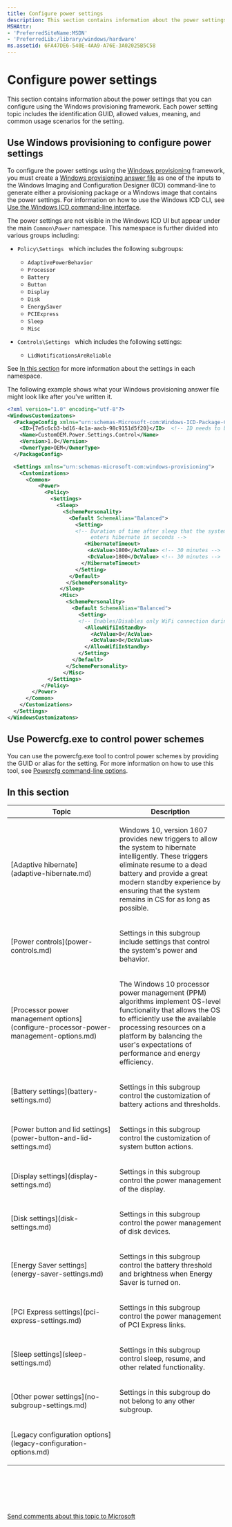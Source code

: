 ```yaml
---
title: Configure power settings
description: This section contains information about the power settings that you can configure using the Windows provisioning framework. Each power setting topic includes the identification GUID, allowed values, meaning, and common usage scenarios for the setting.
MSHAttr:
- 'PreferredSiteName:MSDN'
- 'PreferredLib:/library/windows/hardware'
ms.assetid: 6FA47DE6-540E-4AA9-A76E-3A02025B5C58
---
```


# Configure power settings


This section contains information about the power settings that you can configure using the Windows provisioning framework. Each power setting topic includes the identification GUID, allowed values, meaning, and common usage scenarios for the setting.

## <span id="Use_Windows_provisioning_to_configure_power_settings"></span><span id="use_windows_provisioning_to_configure_power_settings"></span><span id="USE_WINDOWS_PROVISIONING_TO_CONFIGURE_POWER_SETTINGS"></span>Use Windows provisioning to configure power settings


To configure the power settings using the [Windows provisioning](p_customize_converged.windows_provisioning_xml) framework, you must create a [Windows provisioning answer file](p_customize_converged.windows_provisioning_answer_file) as one of the inputs to the Windows Imaging and Configuration Designer (ICD) command-line to generate either a provisioning package or a Windows image that contains the power settings. For information on how to use the Windows ICD CLI, see [Use the Windows ICD command-line interface](p_icd.use_the_windows_icd_command_line_interface).

The power settings are not visible in the Windows ICD UI but appear under the main `Common\Power` namespace. This namespace is further divided into various groups including:

-   `Policy\Settings ` which includes the following subgroups:

    -   `AdaptivePowerBehavior`
    -   `Processor`
    -   `Battery`
    -   `Button`
    -   `Display`
    -   `Disk`
    -   `EnergySaver`
    -   `PCIExpress`
    -   `Sleep`
    -   `Misc`

-   `Controls\Settings ` which includes the following settings:

    -   `LidNotificationsAreReliable`

See [In this section](#in-this-section) for more information about the settings in each namespace.

The following example shows what your Windows provisioning answer file might look like after you've written it.

```XML
<?xml version="1.0" encoding="utf-8"?> 
<WindowsCustomizatons> 
  <PackageConfig xmlns="urn:schemas-Microsoft-com:Windows-ICD-Package-Config.v1.0"> 
    <ID>{7e5c6cb3-bd16-4c1a-aacb-98c9151d5f20}</ID>  <!-- ID needs to be be unique GUID for the package --> 
    <Name>CustomOEM.Power.Settings.Control</Name> 
    <Version>1.0</Version> 
    <OwnerType>OEM</OwnerType> 
  </PackageConfig> 

  <Settings xmlns="urn:schemas-microsoft-com:windows-provisioning"> 
    <Customizations> 
      <Common> 
          <Power> 
            <Policy>  
              <Settings> 
                <Sleep> 
                  <SchemePersonality> 
                    <Default SchemeAlias="Balanced"> 
                      <Setting>   
                      <!-- Duration of time after sleep that the system automatically wakes and 
                           enters hibernate in seconds --> 
                         <HibernateTimeout> 
                          <AcValue>1800</AcValue> <!-- 30 minutes --> 
                          <DcValue>1800</DcValue> <!-- 30 minutes --> 
                        </HibernateTimeout>      
                      </Setting> 
                    </Default> 
                   </SchemePersonality> 
                 </Sleep> 
                 <Misc>                              
                   <SchemePersonality> 
                     <Default SchemeAlias="Balanced"> 
                       <Setting> 
                       <!-- Enables/Disables only WiFi connection during standby --> 
                         <AllowWifiInStandby> 
                           <AcValue>0</AcValue> 
                           <DcValue>0</DcValue> 
                         </AllowWifiInStandby>   
                       </Setting> 
                     </Default> 
                   </SchemePersonality> 
                  </Misc> 
             </Settings> 
           </Policy> 
        </Power> 
      </Common> 
    </Customizations> 
  </Settings> 
</WindowsCustomizatons>  
```

## <span id="use_powercfg.exe_to_control_power_schemes_"></span><span id="USE_POWERCFG.EXE_TO_CONTROL_POWER_SCHEMES_"></span>Use Powercfg.exe to control power schemes


You can use the powercfg.exe tool to control power schemes by providing the GUID or alias for the setting. For more information on how to use this tool, see [Powercfg command-line options](p_weg_hardware.powercfg_command-line_options).

## <span id="in_this_section"></span><span id="IN_THIS_SECTION"></span>


## <span id="in_this_section"></span>In this section


<table>
<colgroup>
<col width="50%" />
<col width="50%" />
</colgroup>
<thead>
<tr class="header">
<th>Topic</th>
<th>Description</th>
</tr>
</thead>
<tbody>
<tr class="odd">
<td><p>[Adaptive hibernate](adaptive-hibernate.md)</p></td>
<td><p>Windows 10, version 1607 provides new triggers to allow the system to hibernate intelligently. These triggers eliminate resume to a dead battery and provide a great modern standby experience by ensuring that the system remains in CS for as long as possible.</p></td>
</tr>
<tr class="even">
<td><p>[Power controls](power-controls.md)</p></td>
<td><p>Settings in this subgroup include settings that control the system's power and behavior.</p></td>
</tr>
<tr class="odd">
<td><p>[Processor power management options](configure-processor-power-management-options.md)</p></td>
<td><p>The Windows 10 processor power management (PPM) algorithms implement OS-level functionality that allows the OS to efficiently use the available processing resources on a platform by balancing the user's expectations of performance and energy efficiency.</p></td>
</tr>
<tr class="even">
<td><p>[Battery settings](battery-settings.md)</p></td>
<td><p>Settings in this subgroup control the customization of battery actions and thresholds.</p></td>
</tr>
<tr class="odd">
<td><p>[Power button and lid settings](power-button-and-lid-settings.md)</p></td>
<td><p>Settings in this subgroup control the customization of system button actions.</p></td>
</tr>
<tr class="even">
<td><p>[Display settings](display-settings.md)</p></td>
<td><p>Settings in this subgroup control the power management of the display.</p></td>
</tr>
<tr class="odd">
<td><p>[Disk settings](disk-settings.md)</p></td>
<td><p>Settings in this subgroup control the power management of disk devices.</p></td>
</tr>
<tr class="even">
<td><p>[Energy Saver settings](energy-saver-settings.md)</p></td>
<td><p>Settings in this subgroup control the battery threshold and brightness when Energy Saver is turned on.</p></td>
</tr>
<tr class="odd">
<td><p>[PCI Express settings](pci-express-settings.md)</p></td>
<td><p>Settings in this subgroup control the power management of PCI Express links.</p></td>
</tr>
<tr class="even">
<td><p>[Sleep settings](sleep-settings.md)</p></td>
<td><p>Settings in this subgroup control sleep, resume, and other related functionality.</p></td>
</tr>
<tr class="odd">
<td><p>[Other power settings](no-subgroup-settings.md)</p></td>
<td><p>Settings in this subgroup do not belong to any other subgroup.</p></td>
</tr>
<tr class="even">
<td><p>[Legacy configuration options](legacy-configuration-options.md)</p></td>
<td></td>
</tr>
</tbody>
</table>

 

 

 

[Send comments about this topic to Microsoft](mailto:wsddocfb@microsoft.com?subject=Documentation%20feedback%20%5Bp_customize_converged\p_customize_converged%5D:%20Configure%20power%20settings%20%20RELEASE:%20%2810/4/2017%29&body=%0A%0APRIVACY%20STATEMENT%0A%0AWe%20use%20your%20feedback%20to%20improve%20the%20documentation.%20We%20don't%20use%20your%20email%20address%20for%20any%20other%20purpose,%20and%20we'll%20remove%20your%20email%20address%20from%20our%20system%20after%20the%20issue%20that%20you're%20reporting%20is%20fixed.%20While%20we're%20working%20to%20fix%20this%20issue,%20we%20might%20send%20you%20an%20email%20message%20to%20ask%20for%20more%20info.%20Later,%20we%20might%20also%20send%20you%20an%20email%20message%20to%20let%20you%20know%20that%20we've%20addressed%20your%20feedback.%0A%0AFor%20more%20info%20about%20Microsoft's%20privacy%20policy,%20see%20http://privacy.microsoft.com/en-us/default.aspx. "Send comments about this topic to Microsoft")




